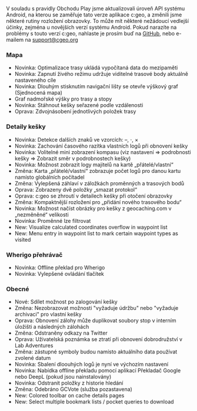V souladu s pravidly Obchodu Play jsme aktualizovali úroveň API systému Android, na kterou se zaměřuje tato verze aplikace c:geo, a změnili jsme některé rutiny rozložení obrazovky. To může mít některé nežádoucí vedlejší účinky, zejména u novějších verzí systému Android. Pokud narazíte na problémy s touto verzí c:geo, nahlaste je prosím buď na [GitHub](https://github.com/cgeo/cgeo), nebo e-mailem na [support@cgeo.org](mailto:support@cgeo.org)

### Mapa
- Novinka: Optimalizace trasy ukládá vypočítaná data do mezipaměti
- Novinka: Zapnutí živého režimu udržuje viditelné trasové body aktuálně nastaveného cíle
- Novinka: Dlouhým stisknutím navigační lišty se otevře výškový graf (Sjednocená mapa)
- Graf nadmořské výšky pro trasy a stopy
- Novinka: Stáhnout kešky seřazené podle vzdálenosti
- Oprava: Zdvojnásobení jednotlivých položek trasy

### Detaily kešky
- Novinka: Detekce dalších znaků ve vzorcích: –, ⋅, ×
- Novinka: Zachování časového razítka vlastních logů při obnovení kešky
- Novinka: Volitelné mini zobrazení kompasu (viz nastavení => podrobnosti kešky => Zobrazit směr v podrobnostech kešky)
- Novinka: Možnost zobrazit logy majitelů na kartě „přátelé/vlastní“
- Změna: Karta „přátelé/vlastní“ zobrazuje počet logů pro danou kartu namísto globálních počítadel
- Změna: Vylepšená záhlaví v záložkách proměnných a trasových bodů
- Oprava: Zobrazeny dvě položky „smazat protokol“
- Oprava: c:geo se zhroutí v detailech kešky při otočení obrazovky
- Změna: Kompaktnější rozložení pro „přidání nového trasového bodu“
- Novinka: Možnost načíst obrázky pro kešky z geocaching.com v „nezměněné“ velikosti
- Novinka: Proměnné lze filtrovat
- New: Visualize calculated coordinates overflow in waypoint list
- New: Menu entry in waypoint list to mark certain waypoint types as visited

### Wherigo přehrávač
- Novinka: Offline překlad pro Wherigo
- Novinka: Vylepšené ovládání tlačítek

### Obecné
- Nové: Sdílet možnost po zalogování kešky
- Změna: Nezobrazovat možnosti "vyžaduje údržbu" nebo "vyžaduje archivaci" pro vlastní kešky
- Oprava: Obnovení zálohy může duplikovat soubory stop v interním úložišti a následných zálohách
- Změna: Odstraněny odkazy na Twitter
- Oprava: Uživatelská poznámka se ztratí při obnovení dobrodružství v Lab Adventures
- Změna: zástupné symboly budou namísto aktuálního data používat zvolené datum
- Novinka: Sbalení dloouhých logů je nyní ve výchozím nastavení
- Novinka: Nabídka offline překladu pomocí aplikací Překladač Google nebo DeepL (pokud jsou nainstalovány)
- Novinka: Odstranit položky z historie hledání
- Změna: Odebráno GCVote (služba pozastavena)
- New: Colored toolbar on cache details pages
- New: Select multiple bookmark lists / pocket queries to download
